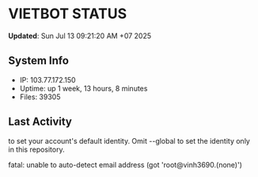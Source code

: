 # VIETBOT STATUS
**Updated**: Sun Jul 13 09:21:20 AM +07 2025

## System Info
- IP: 103.77.172.150
- Uptime: up 1 week, 13 hours, 8 minutes
- Files: 39305

## Last Activity

to set your account's default identity.
Omit --global to set the identity only in this repository.

fatal: unable to auto-detect email address (got 'root@vinh3690.(none)')
